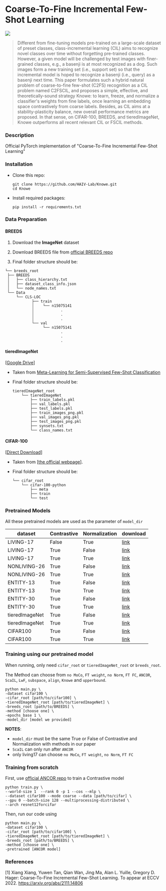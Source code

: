 # Coarse-To-Fine Incremental Few-Shot Learning

<a href="https://arxiv.org/abs/2111.14806">![](https://img.shields.io/badge/arxiv-2111.14806-red.svg)</a>

> Different from fine-tuning models pre-trained on a large-scale dataset of preset classes, class-incremental learning (CIL) aims to recognize novel classes over time without forgetting pre-trained classes. However, a given model will be challenged by test images with finer-grained classes, e.g., a basenji is at most recognized as a dog. Such images form a new training set (i.e., support set) so that the incremental model is hoped to recognize a basenji (i.e., query) as a basenji next time. This paper formulates such a hybrid natural problem of coarse-to-fine few-shot (C2FS) recognition as a CIL problem named C2FSCIL, and proposes a simple, effective, and theoretically-sound strategy Knowe: to learn, freeze, and normalize a classifier's weights from fine labels, once learning an embedding space contrastively from coarse labels. Besides, as CIL aims at a stability-plasticity balance, new overall performance metrics are proposed. In that sense, on CIFAR-100, BREEDS, and tieredImageNet, Knowe outperforms all recent relevant CIL or FSCIL methods.

### Description

Official PyTorch implementation of "Coarse-To-Fine Incremental Few-Shot Learning"

### Installation

- Clone this repo:
  
  ```
  git clone https://github.com/HAIV-Lab/Knowe.git
  cd Knowe
  ```
  
- Install required packages:
  
  ```
  pip install -r requirements.txt
  ```
  

### Data Preparation

#### BREEDS

1. Download the **ImageNet** dataset
  
2. Download BREEDS file from [official BREEDS repo](https://github.com/MadryLab/BREEDS-Benchmarks/blob/master/Constructing%20BREEDS%20datasets.ipynb)
  
3. Final folder structure should be:
  
  ```
  └── breeds_root
   ├── BREEDS
   │   ├── class_hierarchy.txt
   │   ├── dataset_class_info.json
   │   └── node_names.txt
   └── Data
       └── CLS-LOC
              ├── train
              │    └── n15075141
              │            .
              │            .
              │            .
              └── val
                   └── n15075141
                           .
                           .
                           .
  ```
  
  #### tieredImageNet
  
  [[Google Drive](https://drive.google.com/open?id=1g1aIDy2Ar_MViF2gDXFYDBTR-HYecV07)]
  

- Taken from [Meta-Learning for Semi-Supervised Few-Shot Classification](https://github.com/renmengye/few-shot-ssl-public)
  
- Final folder structure should be:
  
  ```
  tieredImageNet_root
      └── tieredImageNet
          ├── train_labels.pkl
          ├── val_labels.pkl
          ├── test_labels.pkl
          ├── train_images_png.pkl
          ├── val_images_png.pkl
          ├── test_images_png.pkl
          ├── synsets.txt
          └── class_names.txt
  ```
  

#### CIFAR-100

[[Direct Download](https://www.cs.toronto.edu/~kriz/cifar-100-python.tar.gz)]

- Taken from [[the official webpage](https://www.cs.toronto.edu/~kriz/cifar.html)].
  
- Final folder structure should be:
  
  ```
  └── cifar_root
      └── cifar-100-python
          ├── meta
          ├── train
          └── test
  ```
  

### Pretrained Models

All these pretrained models are used as the parameter of `model_dir`

| dataset | Contrastive | Normalization | download |
| --- | --- | --- | --- |
| LIVING-17 | False | True | [link](https://drive.google.com/file/d/1dkHcSEJ0fN9XZkWHqXlDySAXlQchU3SR/view?usp=sharing) |
| LIVING-17 | True | False | [link](https://drive.google.com/file/d/1mN2CcUoKj7vHh3vHjCjfar-9gHvHCgvt/view?usp=sharing) |
| LIVING-17 | True | True | [link](https://drive.google.com/file/d/1DwJYAMAHTZ_RVtn7LZ6COKw9siDt1VM2/view?usp=sharing) |
| NONLIVING-26 | True | False | [link](https://drive.google.com/file/d/11LEg3HaBAqiDLH6hWhFVr4A9ax_vTnYn/view?usp=sharing) |
| NONLIVING-26 | True | True | [link](https://drive.google.com/file/d/1yvS07Qu4PSmM9jbsuyqaDQBC5Shk0CZm/view?usp=sharing) |
| ENTITY-13 | True | False | [link](https://drive.google.com/file/d/1UBsOWAkXp8FZdwOhWezWiHVbBF5uMxge/view?usp=sharing) |
| ENTITY-13 | True | True | [link](https://drive.google.com/file/d/1fskNXokS89SAk_47Ck5MTqRLhsJtbOBa/view?usp=sharing) |
| ENTITY-30 | True | False | [link](https://drive.google.com/file/d/1uzsgdJGjviYA24HpNy4V93TVSw0AfWi-/view?usp=sharing) |
| ENTITY-30 | True | True | [link](https://drive.google.com/file/d/12NtBZ_r1iGMf84UdA0mpD17i_pBnXkiB/view?usp=sharing) |
| tieredImageNet | True | False | [link](https://drive.google.com/file/d/17LzhzUzmw2GoPwBHSISBuJIK-ahruh80/view?usp=sharing) |
| tieredImageNet | True | True | [link](https://drive.google.com/file/d/1MJB8UQZbuA1oJQd7waG_fnSoYEJ1iS3A/view?usp=sharing) |
| CIFAR100 | True | False | [link](https://drive.google.com/file/d/1zmBJBP3P24v9dRjM41TRA8r-SoAUeEGg/view?usp=sharing) |
| CIFAR100 | True | True | [link](https://drive.google.com/file/d/1iNQPzwHClE3XCCUhC19rfe40whWohMf0/view?usp=sharing) |

### Training using our pretrained model

When running, only need `cifar_root` or `tieredImageNet_root` or `breeds_root`.

The Method can choose from `no MoCo`, `FT weight`, `no Norm`, `FT FC`, `ANCOR`, `ScaIL`, `LwF`, `subspace`, `align`, `Knowe` and `upperbound`.

```
python main.py \
-dataset cifar100 \
-cifar_root [path/to/cifar100] \
-tieredImageNet_root [path/to/tieredImageNet] \
-breeds_root [path/to/BREEDS] \
-method [choose one] \
-epochs_base 1 \
-model_dir [model we provided]
```

**NOTES**:

- `model_dir` must be the same True or False of Contrastive and Normalization with methods in our paper
- `ScaIL` can only run after `ANCOR`
- only living17 can choose `no MoCo`, `FT weight`, `no Norm`, `FT FC`

### Training from scratch

First, use [official ANCOR repo](https://github.com/guybuk/ANCOR) to train a Contrastive model

```
python train.py \
--world-size 1  --rank 0 -p 1 --cos --mlp \
--dataset cifar100 --mode coarse --data [path/to/cifar] \
--gpu 0 --batch-size 128 --multiprocessing-distributed \
--arch resnet12forcifar
```

Then, run our code using

```
python main.py \
-dataset cifar100 \
-cifar_root [path/to/cifar100] \
-tieredImageNet_root [path/to/tieredImageNet] \
-breeds_root [path/to/BREEDS] \
-method [choose one] \
-pretrained [ANCOR model]
```

### References

[1] Xiang Xiang, Yuwen Tan, Qian Wan, Jing Ma, Alan L. Yuille, Gregory D. Hager: Coarse-To-Fine Incremental Few-Shot Learning. To appear at ECCV 2022. https://arxiv.org/abs/2111.14806
